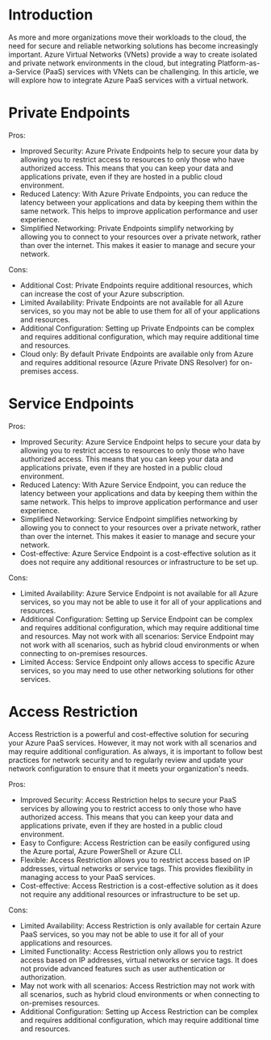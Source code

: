 # Introduction

As more and more organizations move their workloads to the cloud, the need for secure and reliable networking solutions has become increasingly important. Azure Virtual Networks (VNets) provide a way to create isolated and private network environments in the cloud, but integrating Platform-as-a-Service (PaaS) services with VNets can be challenging. In this article, we will explore how to integrate Azure PaaS services with a virtual network. 

# Private Endpoints

Pros: 
* Improved Security: Azure Private Endpoints help to secure your data by allowing you to restrict access to resources to only those who have authorized access. This means that you can keep your data and applications private, even if they are hosted in a public cloud environment. 
* Reduced Latency: With Azure Private Endpoints, you can reduce the latency between your applications and data by keeping them within the same network. This helps to improve application performance and user experience. 
* Simplified Networking: Private Endpoints simplify networking by allowing you to connect to your resources over a private network, rather than over the internet. This makes it easier to manage and secure your network. 

Cons: 
* Additional Cost: Private Endpoints require additional resources, which can increase the cost of your Azure subscription. 
* Limited Availability: Private Endpoints are not available for all Azure services, so you may not be able to use them for all of your applications and resources. 
* Additional Configuration: Setting up Private Endpoints can be complex and requires additional configuration, which may require additional time and resources.
* Cloud only: By default Private Endpoints are available only from Azure and requires additional resource (Azure Private DNS Resolver) for on-premises access.

# Service Endpoints

Pros: 
* Improved Security: Azure Service Endpoint helps to secure your data by allowing you to restrict access to resources to only those who have authorized access. This means that you can keep your data and applications private, even if they are hosted in a public cloud environment. 
* Reduced Latency: With Azure Service Endpoint, you can reduce the latency between your applications and data by keeping them within the same network. This helps to improve application performance and user experience. 
* Simplified Networking: Service Endpoint simplifies networking by allowing you to connect to your resources over a private network, rather than over the internet. This makes it easier to manage and secure your network. 
* Cost-effective: Azure Service Endpoint is a cost-effective solution as it does not require any additional resources or infrastructure to be set up. 

Cons: 
* Limited Availability: Azure Service Endpoint is not available for all Azure services, so you may not be able to use it for all of your applications and resources. 
* Additional Configuration: Setting up Service Endpoint can be complex and requires additional configuration, which may require additional time and resources. 
May not work with all scenarios: Service Endpoint may not work with all scenarios, such as hybrid cloud environments or when connecting to on-premises resources. 
* Limited Access: Service Endpoint only allows access to specific Azure services, so you may need to use other networking solutions for other services.

# Access Restriction

Access Restriction is a powerful and cost-effective solution for securing your Azure PaaS services. However, it may not work with all scenarios and may require additional configuration. As always, it is important to follow best practices for network security and to regularly review and update your network configuration to ensure that it meets your organization's needs.

Pros: 

* Improved Security: Access Restriction helps to secure your PaaS services by allowing you to restrict access to only those who have authorized access. This means that you can keep your data and applications private, even if they are hosted in a public cloud environment. 
* Easy to Configure: Access Restriction can be easily configured using the Azure portal, Azure PowerShell or Azure CLI. 
* Flexible: Access Restriction allows you to restrict access based on IP addresses, virtual networks or service tags. This provides flexibility in managing access to your PaaS services. 
* Cost-effective: Access Restriction is a cost-effective solution as it does not require any additional resources or infrastructure to be set up. 

Cons: 
* Limited Availability: Access Restriction is only available for certain Azure PaaS services, so you may not be able to use it for all of your applications and resources. 
* Limited Functionality: Access Restriction only allows you to restrict access based on IP addresses, virtual networks or service tags. It does not provide advanced features such as user authentication or authorization. 
* May not work with all scenarios: Access Restriction may not work with all scenarios, such as hybrid cloud environments or when connecting to on-premises resources. 
* Additional Configuration: Setting up Access Restriction can be complex and requires additional configuration, which may require additional time and resources. 